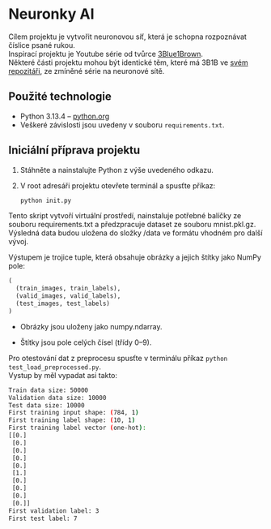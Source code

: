 # Neuronky AI

Cílem projektu je vytvořit neuronovou síť, která je schopna rozpoznávat číslice psané rukou. </br>
Inspirací projektu je Youtube série od tvůrce [3Blue1Brown](https://www.youtube.com/c/3blue1brown).</br>
Některé části projektu mohou být identické těm, které má 3B1B ve [svém repozitáři](https://github.com/3b1b/videos/tree/master/_2017/nn), ze zmíněné série na neuronové sítě.

## Použité technologie

- Python 3.13.4 – [python.org](https://www.python.org/downloads/)  
- Veškeré závislosti jsou uvedeny v souboru `requirements.txt`.

## Iniciální příprava projektu

1. Stáhněte a nainstalujte Python z výše uvedeného odkazu.  
2. V root adresáři projektu otevřete terminál a spusťte příkaz:

   ```bash
   python init.py
Tento skript vytvoří virtuální prostředí, nainstaluje potřebné balíčky ze souboru requirements.txt a předzpracuje dataset ze souboru mnist.pkl.gz. Výsledná data budou uložena do složky /data ve formátu vhodném pro další vývoj.

Výstupem je trojice tuple, která obsahuje obrázky a jejich štítky jako NumPy pole:

```python
(
  (train_images, train_labels),
  (valid_images, valid_labels),
  (test_images, test_labels)
)
```
- Obrázky jsou uloženy jako numpy.ndarray.

- Štítky jsou pole celých čísel (třídy 0–9).

Pro otestování dat z preprocesu spusťte v terminálu příkaz ```python test_load_preprocessed.py```. </br>
Vystup by měl vypadat asi takto:
```bash
Train data size: 50000
Validation data size: 10000
Test data size: 10000
First training input shape: (784, 1)
First training label shape: (10, 1)
First training label vector (one-hot):
[[0.]
 [0.]
 [0.]
 [0.]
 [0.]
 [1.]
 [0.]
 [0.]
 [0.]
 [0.]]
First validation label: 3
First test label: 7
```